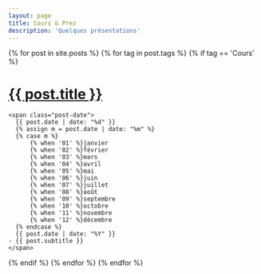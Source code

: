 ```yaml
---
layout: page
title: Cours & Prez
description: 'Quelques présentations'
---
```


<div class="posts">
  {% for post in site.posts %}
{% for tag in post.tags %}
        {% if tag == 'Cours' %}
  <div class="post">
    <h1 class="post-title">
      <a href="{{ post.url }}">
        {{ post.title }}
      </a>
    </h1>

    <span class="post-date">
      {{ post.date | date: "%d" }}
      {% assign m = post.date | date: "%m" %}
      {% case m %}
          {% when '01' %}janvier
          {% when '02' %}février
          {% when '03' %}mars
          {% when '04' %}avril
          {% when '05' %}mai
          {% when '06' %}juin
          {% when '07' %}juillet
          {% when '08' %}août
          {% when '09' %}septembre
          {% when '10' %}octobre
          {% when '11' %}novembre
          {% when '12' %}décembre
      {% endcase %}
      {{ post.date | date: "%Y" }}
    - {{ post.subtitle }}
    </span>

  </div>
  {% endif %}
    {% endfor %}
  {% endfor %}
</div>
